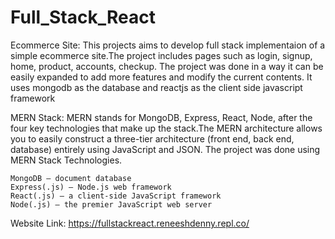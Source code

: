 # Full_Stack_React

Ecommerce Site:
    This projects aims to develop full stack implementaion of a simple ecommerce site.The project includes pages such as login, signup, home, product, accounts, checkup. The project was done in a way it can be easily expanded to add more features and modify the current contents. It uses mongodb as the database and reactjs as the client side javascript framework

MERN Stack:
    MERN stands for MongoDB, Express, React, Node, after the four key technologies that make up the stack.The MERN architecture allows you to easily construct a three-tier architecture (front end, back end, database) entirely using JavaScript and JSON. The project was done using MERN Stack Technologies.

    MongoDB — document database
    Express(.js) — Node.js web framework
    React(.js) — a client-side JavaScript framework
    Node(.js) — the premier JavaScript web server

Website Link: https://fullstackreact.reneeshdenny.repl.co/